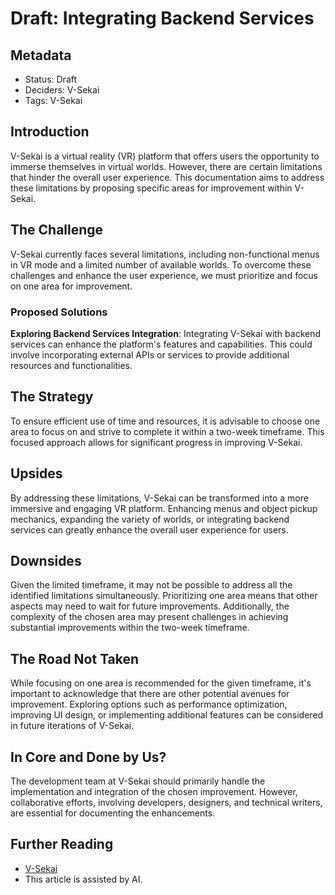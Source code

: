 # Draft: Integrating Backend Services

## Metadata

- Status: Draft
- Deciders: V-Sekai
- Tags: V-Sekai

## Introduction

V-Sekai is a virtual reality (VR) platform that offers users the opportunity to immerse themselves in virtual worlds. However, there are certain limitations that hinder the overall user experience. This documentation aims to address these limitations by proposing specific areas for improvement within V-Sekai.

## The Challenge

V-Sekai currently faces several limitations, including non-functional menus in VR mode and a limited number of available worlds. To overcome these challenges and enhance the user experience, we must prioritize and focus on one area for improvement.

### Proposed Solutions

**Exploring Backend Services Integration**: Integrating V-Sekai with backend services can enhance the platform's features and capabilities. This could involve incorporating external APIs or services to provide additional resources and functionalities.

## The Strategy

To ensure efficient use of time and resources, it is advisable to choose one area to focus on and strive to complete it within a two-week timeframe. This focused approach allows for significant progress in improving V-Sekai.

## Upsides

By addressing these limitations, V-Sekai can be transformed into a more immersive and engaging VR platform. Enhancing menus and object pickup mechanics, expanding the variety of worlds, or integrating backend services can greatly enhance the overall user experience for users.

## Downsides

Given the limited timeframe, it may not be possible to address all the identified limitations simultaneously. Prioritizing one area means that other aspects may need to wait for future improvements. Additionally, the complexity of the chosen area may present challenges in achieving substantial improvements within the two-week timeframe.

## The Road Not Taken

While focusing on one area is recommended for the given timeframe, it's important to acknowledge that there are other potential avenues for improvement. Exploring options such as performance optimization, improving UI design, or implementing additional features can be considered in future iterations of V-Sekai.

## In Core and Done by Us?

The development team at V-Sekai should primarily handle the implementation and integration of the chosen improvement. However, collaborative efforts, involving developers, designers, and technical writers, are essential for documenting the enhancements.

## Further Reading

- [V-Sekai](https://v-sekai.org/)
- This article is assisted by AI.
